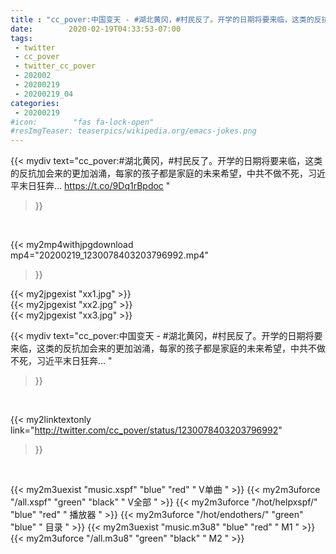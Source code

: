 ```yaml
---
title : "cc_pover:中国变天 - #湖北黄冈，#村民反了。开学的日期将要来临，这类的反抗加会来的更加汹涌，每家的孩子都是家庭的未来希望，中共不做不死，习近平末日狂奔... "
date:        2020-02-19T04:33:53-07:00
tags:
 - twitter
 - cc_pover
 - twitter_cc_pover
 - 202002
 - 20200219
 - 20200219_04
categories:
 - 20200219
#icon:        "fas fa-lock-open"
#resImgTeaser: teaserpics/wikipedia.org/emacs-jokes.png
---
```


{{< mydiv text="cc_pover:#湖北黄冈，#村民反了。开学的日期将要来临，这类的反抗加会来的更加汹涌，每家的孩子都是家庭的未来希望，中共不做不死，习近平末日狂奔... https://t.co/9Dq1rBpdoc "
>}}
<br>


{{< my2mp4withjpgdownload mp4="20200219_1230078403203796992.mp4"
>}}

{{< my2jpgexist "xx1.jpg" >}}<br>
{{< my2jpgexist "xx2.jpg" >}}<br>
{{< my2jpgexist "xx3.jpg" >}}<br>



{{< mydiv text="cc_pover:中国变天 - #湖北黄冈，#村民反了。开学的日期将要来临，这类的反抗加会来的更加汹涌，每家的孩子都是家庭的未来希望，中共不做不死，习近平末日狂奔... "
>}}
<br>

{{< my2linktextonly link="http://twitter.com/cc_pover/status/1230078403203796992"
>}}


<br>

{{< my2m3uexist "music.xspf"        "blue"   "red"    " V单曲 " >}} {{< my2m3uforce "/all.xspf"         "green"  "black"  " V全部 " >}} {{< my2m3uforce "/hot/helpxspf/"    "blue"   "red"    " 播放器 " >}} {{< my2m3uforce "/hot/endothers/"   "green"  "blue"   " 目录 " >}} {{< my2m3uexist "music.m3u8"        "blue"   "red"    " M1 " >}} {{< my2m3uforce "/all.m3u8"         "green"  "black"  " M2 " >}} 
